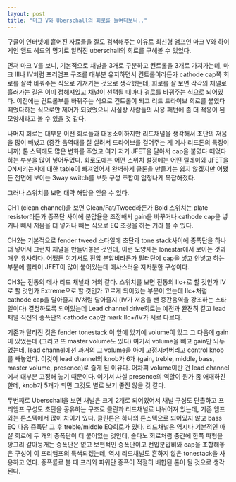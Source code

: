 ```yaml
---
layout: post
title: "마크 V와 Uberschall의 회로를 들여다보니.."
---
```



구글이 인터넷에 흩어진 자료들을 잘도 검색해주는 이유로 최신형 앰프인 마크 V와 하이게인 앰프 헤드의 명기로 알려진 uberschall의 회로를 구해볼 수 있었다. 




먼저 마크 V를 보니, 기본적으로 채널을 3개로 구분하고 컨트롤을 3개로 가져가는데, 마크 III나 IV처럼 프리앰프 구조를 대부분 유지하면서 컨트롤이라든가 cathode cap쪽 회로를 살짝 바꿔주는 식으로 가져가는 것으로 생각했는데, 회로를 잘 보면 각각의 채널로 흘러가는 길은 이미 정해져있고 채널이 선택될 때마다 경로를 바꿔주는 식으로 되어있다. 이전에는 컨트롤부를 바꿔주는 식으로 컨트롤이 되고 리드 드라이브 회로를 붙였다 떼었다하는 식으로만 제어가 되었었으니 사실상 사람들의 사용 패턴에 좀 더 적응이 된 모양새라고 볼 수 있을 것 같다.




나머지 회로는 대부분 이전 회로들과 대동소이하지만 리드채널을 생각해서 초단의 저음을 많이 빼냈고 (중간 음역대를 잘 살려서 드라이브를 걸어주는 게 메사 리드톤의 특징이니까) 톤 스텍에도 많은 변화를 주었고 여기 저기 JFET을 달아서 cap을 붙였다 떼었다 하는 부분을 많이 넣어두었다. 회로도에는 어떤 스위치 설정에는 어떤 릴레이와 JFET을 ON시키는지에 대한 table이 빠져있어서 완벽하게 클론을 만들기는 쉽지 않겠지만 어쨌든 전면에 보이는 3way switch를 보듯 구성 조합이 엄청나게 복잡해졌다. 




그러나 스위치를 보면 대략 해답을 얻을 수 있다. 




CH1 (clean channel)을 보면 Clean/Fat/Tweed라든가 Bold 스위치는 plate resistor라든가 증폭단 사이에 분압율을 조정해서 gain을 바꾸거나 cathode cap을 넣거나 빼서 저음을 더 넣거나 빼는 식으로 EQ 조정을 하는 거라 볼 수 있다.




CH2는 기본적으로 fender tweed 스타일에 초단과 tone stack사이에 증폭단을 하나 더 넣어서 크런치 채널을 만들어놓은 것인데, 이런 모양새는 lonestar에서 보이는 것과 매우 유사하다. 어쨌든 여기서도 전압 분압비라든가 필터단에 cap을 넣고 안넣고 하는 부분에 릴레이 JFET이 많이 붙어있는데 메사스러운 지저분한 구성이다.




CH3는 전통의 메사 리드 채널과 거의 같다. 스위치를 보면 전통의 IIc+로 할 것인가 IV로 할 것인가 Extreme으로 할 것인가 고르게 되어있는 부분이 있는데 IIc+처럼 cathode cap을 달아줄지 IV처럼 달아줄지 (IV가 저음을 뺀 중간음역을 강조하는 스타일이다) 결정하도록 되어있는데 Lead channel drive회로는 예전과 완젼히 같고 lead 채널 직전의 증폭단의 cathode cap만 mark IIc+/IV가 서로 다르다. 




기존과 달라진 것은 fender tonestack 이 앞에 있기에 volume이 있고 그 다음에 gain이 있었는데 (그리고 또 master volume도 있다) 여기서 volume을 빼고 gain만 놔두었는데, lead channel에선 과거의 그 volume을 아예 고정시켜버리고 control knob를 빼놓았다. 이것이 lead channel의 knob가 6개 (gain, treble, middle, bass, master volume, presence)로 줄게 된 이유다. 어차피 volume이란 건 lead channel에서 대부분 고정해 놓기 때문이다. 여기서 사실 presence의 역할이 뭔가 좀 애매하긴 한데, knob가 5개가 되면 그것도 별로 보기 좋진 않을 것 같다.




두번째로 Uberschall을 보면 채널은 크게 2개로 되어있어서 채널 구성도 단촐하고 프리앰프 구성도 초단을 공유하는 구조로 클린과 리드채널로 나뉘어져 있는데, 기존 앰프와는 톤스텍에서 많이 차이가 있다. 클린톤은 하나의 톤스텍으로 되어있지 않고 bass EQ 다음 증폭단 그 후 treble/middle EQ회로가 있다. 리드채널은 역시나 기본적인 마샬 회로에 두 개의 증폭단이 더 붙어있는 것인데, 솔다노 회로처럼 중간에 한쪽 파형을 깡그리 갈아뭉개는 증폭단은 없고 보편적인 증폭단이고 전압분압비와 cap을 조합해놓은 구성이 이 프리앰프의 특색되겠는데, 역시 리드채널도 흔하지 않은 tonestack을 사용하고 있다. 증폭률로 볼 때 프리와 파워단 증폭이 적절히 배합된 톤이 될 것으로 생각된다.


